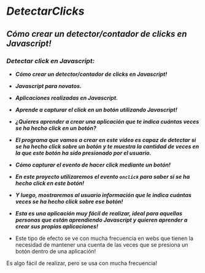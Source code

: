 # **_DetectarClicks_**

## **_Cómo crear un detector/contador de clicks en Javascript!_**

### **_Detectar click en Javascript:_**

- **_Cómo crear un detector/contador de clicks en Javascript!_**
  
- **_Javascript para novatos._**
  
- **_Aplicaciones realizadas en Javascript._**
  
- **_Aprende a capturar el click en un botón utilizando Javascript!_**

- **_¿Quieres aprender a crear una aplicación que te indica cuántas veces se ha hecho click en un botón?_**

- **_El programa que vamos a crear en este vídeo es capaz de detectar si se ha hecho click sobre un botón y te muestra la cantidad de veces en la que este botón ha sido presionado por el usuario._**

- **_Cómo capturar el evento de hacer click mediante un botón!_**

- **_En este proyecto utilizaremos el evento `onclick` para saber si se ha hecho click en este botón!_**

- **_Y luego, mostraremos al usuario información que le indica cuántas veces se ha hecho click sobre ese botón!_**

- **_Esta es una aplicación muy fácil de realizar, ideal para aquellas personas que están aprendiendo Javascript y quieren aprender a crear sus propias aplicaciones!_**

- Este tipo de efecto se ve con mucha frecuencia en webs que tienen la necesidad de mantener una cuenta de las veces que se presiona un botón dentro de una aplicación! 

Es algo fácil de realizar, pero se usa con mucha frecuencia!
